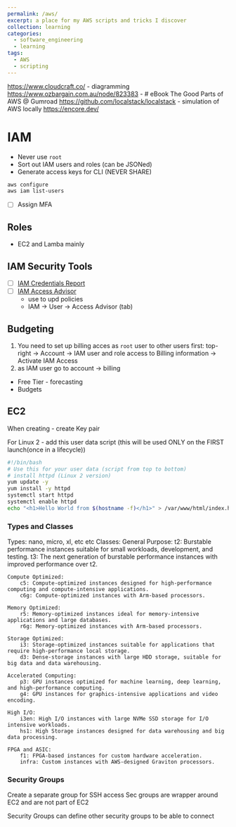 ```yaml
---
permalink: /aws/
excerpt: a place for my AWS scripts and tricks I discover
collection: learning
categories:
  - software_engineering
  - learning
tags:
  - AWS
  - scripting
---
```



https://www.cloudcraft.co/ - diagramming
https://www.ozbargain.com.au/node/823383 - # eBook The Good Parts of AWS @ Gumroad
https://github.com/localstack/localstack - simulation of AWS locally
https://encore.dev/

# IAM

- Never use `root`
- Sort out IAM users and roles (can be JSONed)
- Generate access keys for CLI (NEVER SHARE)

```sh
aws configure
aws iam list-users
```
- [ ] Assign MFA

## Roles

- EC2 and Lamba mainly

## IAM Security Tools

- [ ] [IAM Credentials Report](https://docs.aws.amazon.com/IAM/latest/UserGuide/id_credentials_getting-report.html)
- [ ] [IAM Access Advisor](https://docs.aws.amazon.com/IAM/latest/UserGuide/access_policies_access-advisor.html)
  - use to upd policies
  - IAM -> User -> Access Advisor (tab)

## Budgeting

1. You need to set up billing acces as `root` user to other users first: top-right -> Account -> IAM user and role access to Billing information -> Activate IAM Access
2. as IAM user go to account -> billing
- Free Tier - forecasting
- Budgets

## EC2


When creating - create Key pair

For Linux 2 - add this user data script (this will be used ONLY on the FIRST launch(once in a lifecycle))

```sh
#!/bin/bash
# Use this for your user data (script from top to bottom)
# install httpd (Linux 2 version)
yum update -y
yum install -y httpd
systemctl start httpd
systemctl enable httpd
echo "<h1>Hello World from $(hostname -f)</h1>" > /var/www/html/index.html
```

### Types and Classes

Types: nano, micro, xl, etc etc
Classes: 
    General Purpose:
        t2: Burstable performance instances suitable for small workloads, development, and testing.
        t3: The next generation of burstable performance instances with improved performance over t2.

    Compute Optimized:
        c5: Compute-optimized instances designed for high-performance computing and compute-intensive applications.
        c6g: Compute-optimized instances with Arm-based processors.

    Memory Optimized:
        r5: Memory-optimized instances ideal for memory-intensive applications and large databases.
        r6g: Memory-optimized instances with Arm-based processors.

    Storage Optimized:
        i3: Storage-optimized instances suitable for applications that require high-performance local storage.
        d3: Dense-storage instances with large HDD storage, suitable for big data and data warehousing.

    Accelerated Computing:
        p3: GPU instances optimized for machine learning, deep learning, and high-performance computing.
        g4: GPU instances for graphics-intensive applications and video encoding.

    High I/O:
        i3en: High I/O instances with large NVMe SSD storage for I/O intensive workloads.
        hs1: High Storage instances designed for data warehousing and big data processing.

    FPGA and ASIC:
        f1: FPGA-based instances for custom hardware acceleration.
        infra: Custom instances with AWS-designed Graviton processors.

### Security Groups

Create a separate group for SSH access
Sec groups are wrapper around EC2 and are not part of EC2

Security Groups can define other security groups to be able to connect